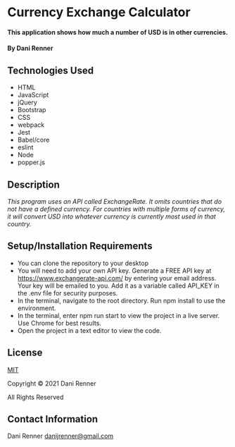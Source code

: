 # Currency Exchange Calculator

#### This application shows how much a number of USD is in other currencies.

#### By Dani Renner

## Technologies Used

* HTML
* JavaScript
* jQuery
* Bootstrap
* CSS
* webpack
* Jest
* Babel/core
* eslint
* Node
* popper.js

## Description

_This program uses an API called ExchangeRate. It omits countries that do not have a defined currency. For countries with multiple forms of currency, it will convert USD into whatever currency is currently most used in that country._

## Setup/Installation Requirements

* You can clone the repository to your desktop
* You will need to add your own API key. Generate a FREE API key at https://www.exchangerate-api.com/ by entering your email address. Your key will be emailed to you. Add it as a variable called API_KEY in the .env file for security purposes.
* In the terminal, navigate to the root directory. Run npm install to use the environment.
* In the terminal, enter npm run start to view the project in a live server. Use Chrome for best results.
* Open the project in a text editor to view the code.

## License

[MIT](https://opensource.org/licenses/MIT)

Copyright © 2021 Dani Renner

All Rights Reserved

## Contact Information

Dani Renner danijrenner@gmail.com